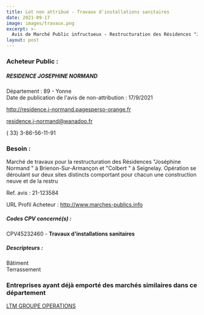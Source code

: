 ```yaml
---
title: Lot non attribué - Travaux d'installations sanitaires
date: 2021-09-17
image: images/travaux.png
excerpt: >-
  Avis de Marché Public infructueux - Restructuration des Résidences "Joséphine Normand " à Brienon-Sur-Armançon et "Colbert " à Seignelay (Ehpad Fah Fam)
layout: post
---
```


### Acheteur Public :
##### RESIDENCE JOSEPHINE NORMAND
Département : 89 - Yonne<br/>
Date de publication de l'avis de non-attribution : 17/9/2021


http://residence.j-normand.pagesperso-orange.fr

residence.j-normand@wanadoo.fr

( 33) 3-86-56-11-91
### Besoin :

Marché de travaux pour la restructuration des Résidences "Joséphine Normand " à Brienon-Sur-Armançon et "Colbert " à Seignelay. Opération se déroulant sur deux sites distincts comportant pour chacun une construction neuve et de la restru

Ref. avis : 21-123584

URL Profil Acheteur : http://www.marches-publics.info

##### Codes CPV concerné(s) :
CPV45232460 - **Travaux d'installations sanitaires** <br/>

##### Descripteurs :
Bâtiment <br/>
Terrassement <br/>

### Entreprises ayant déjà emporté des marchés similaires dans ce département
<a href="/entreprise-546/siren-319851622">LTM GROUPE OPERATIONS</a><br/><br/>
